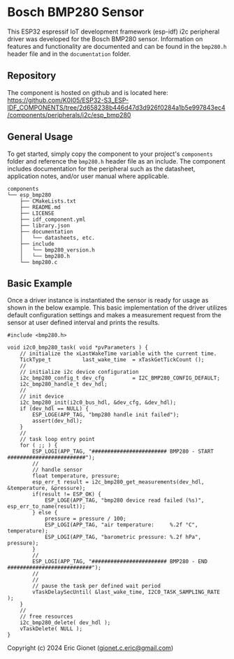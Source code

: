 # Bosch BMP280 Sensor
This ESP32 espressif IoT development framework (esp-idf) i2c peripheral driver was developed for the Bosch BMP280 sensor.  Information on features and functionality are documented and can be found in the `bmp280.h` header file and in the `documentation` folder.

## Repository
The component is hosted on github and is located here: https://github.com/K0I05/ESP32-S3_ESP-IDF_COMPONENTS/tree/2d658238b446d47d3d926f0284a1b5e997843ec4/components/peripherals/i2c/esp_bmp280

## General Usage
To get started, simply copy the component to your project's `components` folder and reference the `bmp280.h` header file as an include.  The component includes documentation for the peripheral such as the datasheet, application notes, and/or user manual where applicable.

```
components
└── esp_bmp280
    ├── CMakeLists.txt
    ├── README.md
    ├── LICENSE
    ├── idf_component.yml
    ├── library.json
    ├── documentation
    │   └── datasheets, etc.
    ├── include
    │   └── bmp280_version.h
    │   └── bmp280.h
    └── bmp280.c
```

## Basic Example
Once a driver instance is instantiated the sensor is ready for usage as shown in the below example.   This basic implementation of the driver utilizes default configuration settings and makes a measurement request from the sensor at user defined interval and prints the results.

```
#include <bmp280.h>

void i2c0_bmp280_task( void *pvParameters ) {
    // initialize the xLastWakeTime variable with the current time.
    TickType_t          last_wake_time  = xTaskGetTickCount ();
    //
    // initialize i2c device configuration
    i2c_bmp280_config_t dev_cfg         = I2C_BMP280_CONFIG_DEFAULT;
    i2c_bmp280_handle_t dev_hdl;
    //
    // init device
    i2c_bmp280_init(i2c0_bus_hdl, &dev_cfg, &dev_hdl);
    if (dev_hdl == NULL) {
        ESP_LOGE(APP_TAG, "bmp280 handle init failed");
        assert(dev_hdl);
    }
    //
    // task loop entry point
    for ( ;; ) {
        ESP_LOGI(APP_TAG, "######################## BMP280 - START #########################");
        //
        // handle sensor
        float temperature, pressure;
        esp_err_t result = i2c_bmp280_get_measurements(dev_hdl, &temperature, &pressure);
        if(result != ESP_OK) {
            ESP_LOGE(APP_TAG, "bmp280 device read failed (%s)", esp_err_to_name(result));
        } else {
            pressure = pressure / 100;
            ESP_LOGI(APP_TAG, "air temperature:     %.2f °C", temperature);
            ESP_LOGI(APP_TAG, "barometric pressure: %.2f hPa", pressure);
        }
        //
        ESP_LOGI(APP_TAG, "######################## BMP280 - END ###########################");
        //
        //
        // pause the task per defined wait period
        vTaskDelaySecUntil( &last_wake_time, I2C0_TASK_SAMPLING_RATE );
    }
    //
    // free resources
    i2c_bmp280_delete( dev_hdl );
    vTaskDelete( NULL );
}
```



Copyright (c) 2024 Eric Gionet (gionet.c.eric@gmail.com)